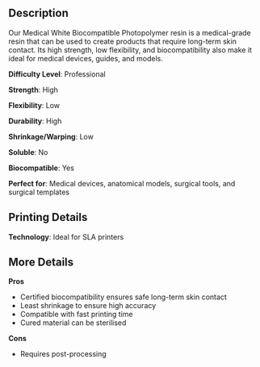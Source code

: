 ﻿## Description

Our Medical White Biocompatible Photopolymer resin is a medical-grade resin that can be used to create products that require long-term skin contact. Its high strength, low flexibility, and biocompatibility also make it ideal for medical devices, guides, and models.

**Difficulty Level**: Professional

**Strength**: High

**Flexibility**: Low

**Durability**: High

**Shrinkage/Warping**: Low

**Soluble**: No

**Biocompatible**: Yes

**Perfect for**: Medical devices, anatomical models, surgical tools, and surgical templates

## Printing Details

**Technology**: Ideal for SLA printers

## More Details

**Pros**

 - Certified biocompatibility ensures safe long-term skin contact
- Least shrinkage to ensure high accuracy
- Compatible with fast printing time
- Cured material can be sterilised
 
**Cons**
 - Requires post-processing

